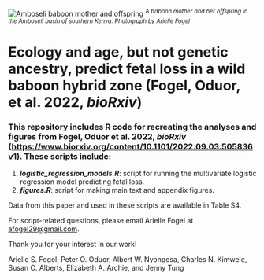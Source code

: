 ![Amboseli baboon mother and offspring](https://user-images.githubusercontent.com/21341857/187446606-67607df1-cb23-4d99-adf6-c3c4ef5fbac5.JPG)
<sup>*A baboon mother and her offspring in the Amboseli basin of southern Kenya. Photograph by Arielle Fogel*</sup>

# Ecology and age, but not genetic ancestry, predict fetal loss in a wild baboon hybrid zone (Fogel, Oduor, et al. 2022, *bioRxiv*)

### This repository includes R code for recreating the analyses and figures from Fogel, Oduor et al. 2022, *bioRxiv* (https://www.biorxiv.org/content/10.1101/2022.09.03.505836v1). These scripts include:
1. ***logistic_regression_models.R***: script for running the multivariate logistic regression model predicting fetal loss.
2. ***figures.R***: script for making main text and appendix figures.

Data from this paper and used in these scripts are available in Table S4. 

For script-related questions, please email Arielle Fogel at <afogel29@gmail.com>.

Thank you for your interest in our work!

Arielle S. Fogel, Peter O. Oduor, Albert W. Nyongesa, Charles N. Kimwele, Susan C. Alberts, Elizabeth A. Archie, and Jenny Tung

